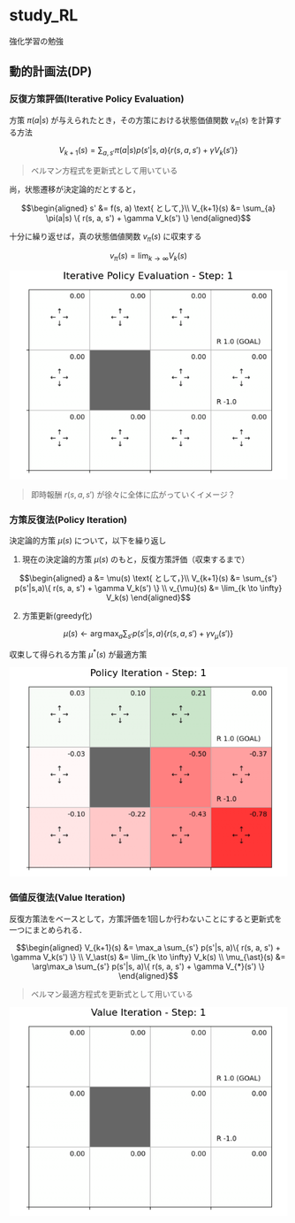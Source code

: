 # study_RL

強化学習の勉強

## 動的計画法(DP)

### 反復方策評価(Iterative Policy Evaluation)

方策 $\pi(a|s)$ が与えられたとき，その方策における状態価値関数 $v_\pi(s)$ を計算する方法

```math
V_{k+1}(s) = \sum_{a, s'} \pi(a|s) p(s'|s, a) \{ r(s, a, s') + \gamma V_k(s') \}
```

> ベルマン方程式を更新式として用いている

尚，状態遷移が決定論的だとすると，

```math
\begin{aligned}
s' &= f(s, a) \text{   として,}\\
V_{k+1}(s) &= \sum_{a} \pi(a|s) \{ r(s, a, s') + \gamma V_k(s') \}
\end{aligned}
```

十分に繰り返せば，真の状態価値関数 $v_\pi(s)$ に収束する

```math
v_\pi(s) = \lim_{k \to \infty} V_k(s)
```

![iterative_policy_evaluation](./deep-learning-from-scratch-4/ch04/iterative_policy_evaluation.gif)

> 即時報酬 $r(s, a, s')$ が徐々に全体に広がっていくイメージ？

### 方策反復法(Policy Iteration)

決定論的方策 $\mu(s)$ について，以下を繰り返し

1. 現在の決定論的方策 $\mu(s)$ のもと，反復方策評価（収束するまで）

```math
\begin{aligned}
a &= \mu(s) \text{ として，}\\
V_{k+1}(s) &= \sum_{s'} p(s'|s,a)\{ r(s, a, s') + \gamma V_k(s') \} \\
v_{\mu}(s) &= \lim_{k \to \infty} V_k(s)
\end{aligned}
```

2. 方策更新(greedy化)

```math
\mu(s) \leftarrow \arg\max_{a} \sum_{s'} p(s'|s, a) \{ r(s, a, s') + \gamma v_{\mu}(s') \}
```

収束して得られる方策 $\mu^*(s)$ が最適方策

![policy_iteration](./deep-learning-from-scratch-4/ch04/policy_iteration.gif)

### 価値反復法(Value Iteration)

反復方策法をベースとして，方策評価を1回しか行わないことにすると更新式を一つにまとめられる．

```math
\begin{aligned}
V_{k+1}(s) &= \max_a \sum_{s'} p(s'|s, a)\{ r(s, a, s') + \gamma V_k(s') \} \\
V_\ast(s) &= \lim_{k \to \infty} V_k(s) \\
\mu_{\ast}(s) &= \arg\max_a \sum_{s'} p(s'|s, a)\{ r(s, a, s') + \gamma V_{*}(s') \}
\end{aligned}
```

> ベルマン最適方程式を更新式として用いている

![value_iteration](./deep-learning-from-scratch-4/ch04/value_iteration.gif)

